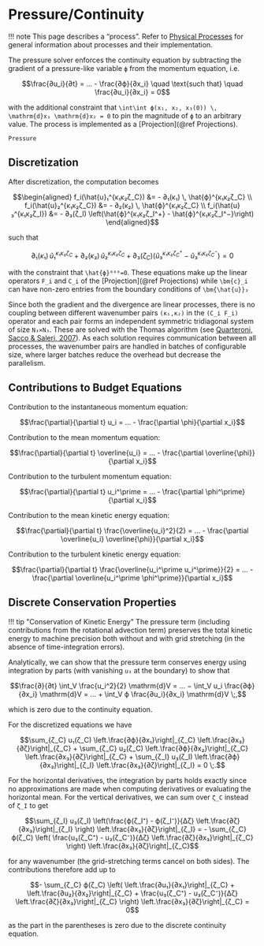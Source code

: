 # Pressure/Continuity

!!! note
    This page describes a “process”. Refer to [Physical Processes](@ref) for general information about processes and their implementation.

The pressure solver enforces the continuity equation by subtracting the gradient of a pressure-like variable ``ϕ`` from the momentum equation, i.e.

```math
\frac{∂u_i}{∂t} = … - \frac{∂ϕ}{∂x_i}
\quad \text{such that} \quad
\frac{∂u_i}{∂x_i} = 0
```

with the additional constraint that ``\int\int ϕ(x₁, x₂, x₃(0)) \, \mathrm{d}x₁ \mathrm{d}x₂ = 0`` to pin the magnitude of ``ϕ`` to an arbitrary value.
The process is implemented as a [Projection](@ref Projections).

```@docs
Pressure
```


## Discretization

After discretization, the computation becomes

```math
\begin{aligned}
f_i(\hat{u}₁^{κ₁κ₂ζ_C}) &= - ∂₁(κ₁) \, \hat{ϕ}^{κ₁κ₂ζ_C}
\\
f_i(\hat{u}₂^{κ₁κ₂ζ_C}) &= - ∂₂(κ₂) \, \hat{ϕ}^{κ₁κ₂ζ_C}
\\
f_i(\hat{u}₃^{κ₁κ₂ζ_I}) &= - ∂₃(ζ_I) \left(\hat{ϕ}^{κ₁κ₂ζ_I^+} - \hat{ϕ}^{κ₁κ₂ζ_I^−}\right)
\end{aligned}
```

such that

```math
∂₁(κ₁) \, \hat{u}₁^{κ₁κ₂ζ_C} +
∂₂(κ₂) \, \hat{u}₂^{κ₁κ₂ζ_C} +
∂₃(ζ_C) \left( \hat{u}₃^{κ₁κ₂ζ_C^+} - \hat{u}₃^{κ₁κ₂ζ_C^−} \right)
= 0
```

with the constraint that ``\hat{ϕ}⁰⁰⁰=0``.
These equations make up the linear operators ``F_i`` and ``C_i`` of the [Projection](@ref Projections) while ``\bm{c}_i`` can have non-zero entries from the boundary conditions of ``\bm{\hat{u}}₃``

Since both the gradient and the divergence are linear processes, there is no coupling between different wavenumber pairs ``(κ₁,κ₂)`` in the ``(C_i F_i)`` operator and each pair forms an independent symmetric tridiagonal system of size ``N₃×N₃``.
These are solved with the Thomas algorithm (see [Quarteroni, Sacco & Saleri, 2007](https://doi.org/10.1007/b98885)).
As each solution requires communication between all processes, the wavenumber pairs are handled in batches of configurable size, where larger batches reduce the overhead but decrease the parallelism.


## Contributions to Budget Equations

Contribution to the instantaneous momentum equation:

```math
\frac{\partial}{\partial t} u_i = …
- \frac{\partial \phi}{\partial x_i}
```

Contribution to the mean momentum equation:

```math
\frac{\partial}{\partial t} \overline{u_i} = …
- \frac{\partial \overline{\phi}}{\partial x_i}
```

Contribution to the turbulent momentum equation:

```math
\frac{\partial}{\partial t} u_i^\prime = …
- \frac{\partial \phi^\prime}{\partial x_i}
```

Contribution to the mean kinetic energy equation:

```math
\frac{\partial}{\partial t} \frac{\overline{u_i}^2}{2} = …
- \frac{\partial \overline{u_i} \overline{\phi}}{\partial x_i}
```

Contribution to the turbulent kinetic energy equation:

```math
\frac{\partial}{\partial t} \frac{\overline{u_i^\prime u_i^\prime}}{2} = …
- \frac{\partial \overline{u_i^\prime \phi^\prime}}{\partial x_i}
```


## Discrete Conservation Properties

!!! tip "Conservation of Kinetic Energy"
    The pressure term (including contributions from the rotational advection term) preserves the total kinetic energy to machine precision both without and with grid stretching (in the absence of time-integration errors).

Analytically, we can show that the pressure term conserves energy using integration by parts (with vanishing ``u₃`` at the boundary) to show that

```math
\frac{∂}{∂t} \int_V \frac{u_i^2}{2} \mathrm{d}V
= … − \int_V u_i \frac{∂ϕ}{∂x_i} \mathrm{d}V
= … + \int_V ϕ \frac{∂u_i}{∂x_i} \mathrm{d}V
\;,
```

which is zero due to the continuity equation.

For the discretized equations we have

```math
\sum_{ζ_C} u₁(ζ_C) \left.\frac{∂ϕ}{∂x₁}\right|_{ζ_C} \left.\frac{∂x₃}{∂ζ}\right|_{ζ_C} +
\sum_{ζ_C} u₂(ζ_C) \left.\frac{∂ϕ}{∂x₂}\right|_{ζ_C} \left.\frac{∂x₃}{∂ζ}\right|_{ζ_C} +
\sum_{ζ_I} u₃(ζ_I) \left.\frac{∂ϕ}{∂x₃}\right|_{ζ_I} \left.\frac{∂x₃}{∂ζ}\right|_{ζ_I}
= 0 \;.
```

For the horizontal derivatives, the integration by parts holds exactly since no approximations are made when computing derivatives or evaluating the horizontal mean.
For the vertical derivatives, we can sum over ``ζ_C`` instead of ``ζ_I`` to get

```math
\sum_{ζ_I} u₃(ζ_I) \left(\frac{ϕ(ζ_I⁺) - ϕ(ζ_I⁻)}{Δζ} \left.\frac{∂ζ}{∂x₃}\right|_{ζ_I} \right) \left.\frac{∂x₃}{∂ζ}\right|_{ζ_I}
= - \sum_{ζ_C} ϕ(ζ_C) \left( \frac{u₃(ζ_C⁺) - u₃(ζ_C⁻)}{Δζ} \left.\frac{∂ζ}{∂x₃}\right|_{ζ_C} \right) \left.\frac{∂x₃}{∂ζ}\right|_{ζ_C}
```

for any wavenumber (the grid-stretching terms cancel on both sides).
The contributions therefore add up to

```math
- \sum_{ζ_C} ϕ(ζ_C) \left(
\left.\frac{∂u₁}{∂x₁}\right|_{ζ_C} +
\left.\frac{∂u₂}{∂x₂}\right|_{ζ_C} +
\frac{u₃(ζ_C⁺) - u₃(ζ_C⁻)}{Δζ} \left.\frac{∂ζ}{∂x₃}\right|_{ζ_C}
\right) \left.\frac{∂x₃}{∂ζ}\right|_{ζ_C}
= 0
```

as the part in the parentheses is zero due to the discrete continuity equation.
